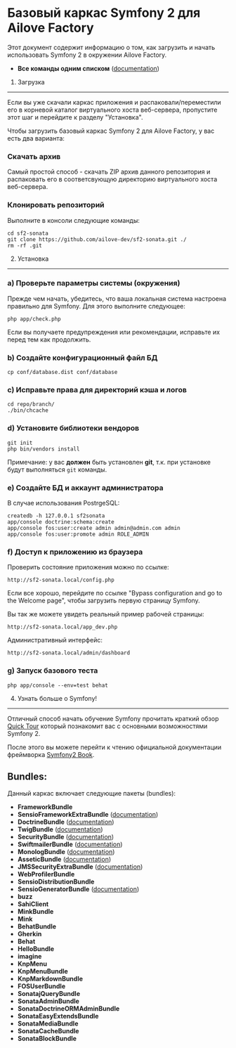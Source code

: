 Базовый каркас Symfony 2 для Ailove Factory
========================

Этот документ содержит информацию о том, как загрузить и начать использовать Symfony 2 в окружении Ailove Factory.

* **Все команды одним списком** ([documentation](https://github.com/ailove-dev/sf2-sonata/blob/master/README))

1) Загрузка
--------------------------------

Если вы уже скачали каркас приложения и распаковали/переместили его в корневой каталог виртуального хоста веб-сервера, пропустите этот шаг и перейдите к разделу "Установка".

Чтобы загрузить базовый каркас Symfony 2 для Ailove Factory, у вас есть два варианта:

### Скачать архив

Самый простой способ - скачать ZIP архив данного репозитория и распаковать его в соответсвующую директорию виртуального хоста веб-сервера.

### Клонировать репозиторий

Выполните в консоли следующие команды:

    cd sf2-sonata 
    git clone https://github.com/ailove-dev/sf2-sonata.git ./
    rm -rf .git

2) Установка
---------------

### a) Проверьте параметры системы (окружения)

Прежде чем начать, убедитесь, что ваша локальная система настроена правильно
для Symfony. Для этого выполните следующее:

    php app/check.php

Если вы получаете предупреждения или рекомендации, исправьте их перед тем как продолжить.

### b) Создайте конфигурационный файл БД

    cp conf/database.dist conf/database

### с) Исправьте права для директорий кэша и логов

    cd repo/branch/
    ./bin/chcache

### d) Установите библиотеки вендоров

    git init
    php bin/vendors install

Примечание: у вас **должен** быть установлен **git**, т.к. при установке будут выполняться `git` команды.

### e) Создайте БД и аккаунт администратора

В случае использования PostrgeSQL:

    createdb -h 127.0.0.1 sf2sonata
    app/console doctrine:schema:create
    app/console fos:user:create admin admin@admin.com admin
    app/console fos:user:promote admin ROLE_ADMIN

### f) Доступ к приложению из браузера

Проверить состояние приложения можно по ссылке:

    http://sf2-sonata.local/config.php

Если все хорошо, перейдите по ссылке "Bypass configuration and go to the Welcome page", чтобы загрузить первую страницу Symfony.


Вы так же можете увидеть реальный пример рабочей страницы:

    http://sf2-sonata.local/app_dev.php

Административный интерфейс:

    http://sf2-sonata.local/admin/dashboard

### g) Запуск базового теста

    php app/console --env=test behat

4) Узнать больше о Symfony!
-----------------------

Отличный способ начать обучение Symfony прочитать краткий обзор [Quick Tour](http://symfony.com/doc/current/quick_tour/the_big_picture.html) который познакомит вас с основными возможностями Symfony 2.

После этого вы можете перейти к чтению официальной документации фреймворка [Symfony2 Book](http://symfony.com/doc/current/).

Bundles:
---------------
Данный каркас включает следующие пакеты (bundles):

* **FrameworkBundle**
* **SensioFrameworkExtraBundle** ([documentation](http://symfony.com/doc/current/bundles/SensioFrameworkExtraBundle/index.html))
* **DoctrineBundle** ([documentation](http://symfony.com/doc/current/book/doctrine.html))
* **TwigBundle** ([documentation](http://symfony.com/doc/current/book/templating.html))
* **SecurityBundle** ([documentation](http://symfony.com/doc/current/book/security.html))
* **SwiftmailerBundle** ([documentation](http://symfony.com/doc/2.0/cookbook/email.html))
* **MonologBundle** ([documentation](http://symfony.com/doc/2.0/cookbook/logging/monolog.html))
* **AsseticBundle** ([documentation](http://symfony.com/doc/2.0/cookbook/assetic/asset_management.html))
* **JMSSecurityExtraBundle** ([documentation](http://symfony.com/doc/current/bundles/JMSSecurityExtraBundle/index.html))
* **WebProfilerBundle**
* **SensioDistributionBundle**
* **SensioGeneratorBundle** ([documentation](http://symfony.com/doc/current/bundles/SensioGeneratorBundle/index.html))
* **buzz**
* **SahiClient**
* **MinkBundle**
* **Mink**
* **BehatBundle**
* **Gherkin**
* **Behat**
* **HelloBundle**
* **imagine**
* **KnpMenu**
* **KnpMenuBundle**
* **KnpMarkdownBundle**
* **FOSUserBundle**
* **SonatajQueryBundle**
* **SonataAdminBundle**
* **SonataDoctrineORMAdminBundle**
* **SonataEasyExtendsBundle**
* **SonataMediaBundle**
* **SonataCacheBundle**
* **SonataBlockBundle**

